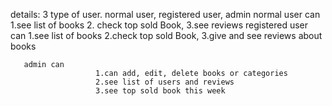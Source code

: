details: 
          3 type of user. normal user, registered user, admin
normal user can 
                       1.see list of books
                       2. check top sold Book, 
                       3.see reviews
registered user can
                        1.see list of books
                        2.check top sold Book,
                        3.give and see reviews about books
      
       admin can
                       1.can add, edit, delete books or categories
                       2.see list of users and reviews
                       3.see top sold book this week
                       
                       
                    
